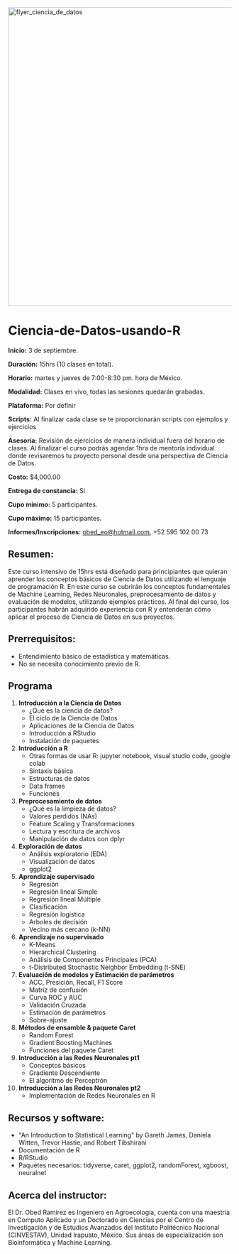 <img width="672" alt="flyer_ciencia_de_datos" src="https://github.com/user-attachments/assets/0660d065-23fb-4e60-8271-dd080f17724c">

# Ciencia-de-Datos-usando-R

**Inicio:** 3 de septiembre. 

**Duración:** 15hrs (10 clases en total).

**Horario:** martes y jueves de 7:00-8:30 pm. hora de México.

**Modalidad:** Clases en vivo, todas las sesiones quedarán grabadas. 

**Plataforma:** Por definir

**Scripts:** Al finalizar cada clase se te proporcionarán scripts con ejemplos y ejercicios

**Asesoría:**  Revisión de ejercicios de manera individual fuera del horario de clases. 
Al finalizar el curso podrás agendar 1hra de mentoría individual donde revisaremos tu proyecto personal desde una perspectiva de Ciencia de Datos.

**Costo:** $4,000.00 	

**Entrega de constancia:** Si

**Cupo mínimo:** 5 participantes.

**Cupo máximo:** 15 participantes.

**Informes/Inscripciones:** obed_eo@hotmail.com,  +52 595 102 00 73

## Resumen:
Este curso intensivo de 15hrs está diseñado para principiantes que quieran aprender los conceptos básicos de Ciencia de Datos utilizando el lenguaje de programación R. En este curso se cubrirán los conceptos fundamentales de Machine Learning, Redes Neuronales, preprocesamiento de datos y evaluación de modelos, utilizando ejemplos prácticos. Al final del curso, los participantes habrán adquirido experiencia con R y entenderán cómo aplicar el proceso de Ciencia de Datos en sus proyectos.

## Prerrequisitos:
-	Entendimiento básico de estadística y matemáticas.
-	No se necesita conocimiento previo de R.

## Programa

1. **Introducción a la Ciencia de Datos**
    - ¿Qué es la ciencia de datos?
    - El ciclo de la Ciencia de Datos
    -	Aplicaciones de la Ciencia de Datos
    -	Introducción a RStudio
    -	Instalación de paquetes
2. **Introducción a R**
    - Otras formas de usar R: jupyter notebook, visual studio code, google colab
    -	Sintaxis básica
    -	Estructuras de datos
    -	Data frames
    -	Funciones
3.	**Preprocesamiento de datos**
    -	¿Qué es la limpieza de datos?
    -	Valores perdidos (NAs)
    -	Feature Scaling y Transformaciones
    -	Lectura y escritura de archivos
    -	Manipulación de datos con dplyr
4.	**Exploración de datos**
    -	Análisis exploratorio (EDA)
    -	Visualización de datos
    -	ggplot2 
5.	**Aprendizaje supervisado**
    -	Regresión
      -	Regresión lineal Simple
      -	Regresión lineal Múltiple
    -	Clasificación
      -	Regresión logística
      -	Arboles de decisión
      -	Vecino más cercano (k-NN)
6.	**Aprendizaje no supervisado**
    -	K-Means
    -	Hierarchical Clustering
    -	Análisis de Componentes Principales (PCA)
    -	t-Distributed Stochastic Neighbor Embedding (t-SNE)
7.	**Evaluación de modelos y Estimación de parámetros**
      -	ACC, Presición, Recall, F1 Score
      -	Matriz de confusión
      -	Curva ROC y AUC
      -	Validación Cruzada
      -	Estimación de parámetros
      -	Sobre-ajuste
8.	**Métodos de ensamble & paquete Caret**
      -	Random Forest
      -	Gradient Boosting Machines
      -	Funciones del paquete Caret
9.	**Introducción a las Redes Neuronales pt1**
    -	Conceptos básicos
    -	Gradiente Descendiente
    -	El algoritmo de Perceptrón
10.	**Introducción a las Redes Neuronales pt2**
    -	Implementación de Redes Neuronales en R


## Recursos y software:
-	"An Introduction to Statistical Learning" by Gareth James, Daniela Witten, Trevor Hastie, and Robert Tibshirani
-	Documentación de R
-    R/RStudio
-    Paquetes necesarios: tidyverse, caret, ggplot2, randomForest, xgboost, neuralnet

## Acerca del instructor:
El Dr. Obed Ramírez es Ingeniero en Agroecología, cuenta con una maestría en Computo Aplicado y un Doctorado en Ciencias por el Centro de Investigación y de Estudios Avanzados del Instituto Politécnico Nacional (CINVESTAV), Unidad Irapuato, México. Sus áreas de especialización son Bioinformática y Machine Learning. 

